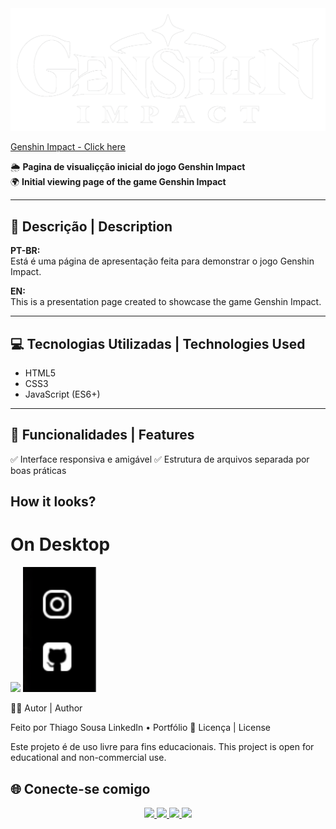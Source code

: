 <img src="./images/logo-white.png">

[Genshin Impact - Click here](https://thiagotorresferrao.github.io/Genshin-Impact/)

🌦️ **Pagina de visualiçção inicial do jogo Genshin Impact**  
🌍 **Initial viewing page of the game Genshin Impact**

---

## 📌 Descrição | Description

**PT-BR:**  
Está é uma página de apresentação feita para demonstrar o jogo Genshin Impact.

**EN:**  
This is a presentation page created to showcase the game Genshin Impact.

---

## 💻 Tecnologias Utilizadas | Technologies Used

- HTML5
- CSS3
- JavaScript (ES6+)

---

## 🎯 Funcionalidades | Features

✅ Interface responsiva e amigável
✅ Estrutura de arquivos separada por boas práticas

## How it looks?

# On Desktop

<img height=500 src="./images/gif-desktop-genshin.gif">  <img height=200 src="./images/gif-icons.gif">

👨‍💻 Autor | Author

Feito por Thiago Sousa
LinkedIn • Portfólio
📄 Licença | License

Este projeto é de uso livre para fins educacionais.
This project is open for educational and non-commercial use.

## 🌐 Conecte-se comigo

<div align="center">
  <a href="https://www.linkedin.com/in/thiago-f-torres/" target="_blank">
    <img src="https://cdn.jsdelivr.net/gh/devicons/devicon/icons/linkedin/linkedin-original.svg" width="40px" />
  </a>
  <a href="https://github.com/ThiagoTorresFerrao" target="_blank">
    <img src="https://cdn.jsdelivr.net/gh/devicons/devicon/icons/github/github-original.svg" width="40px" />
  </a>
  <a href="https://www.instagram.com/thiagotorresferrao/" target="_blank">
    <img src="https://img.shields.io/badge/Instagram-E4405F?style=for-the-badge&logo=instagram&logoColor=white" height="30px" />
  </a>
  <a href="https://www.youtube.com/@Thiago_Torres" target="_blank">
    <img src="https://img.shields.io/badge/YouTube-FF0000?style=for-the-badge&logo=youtube&logoColor=white" height="30px" />
  </a>
</div>